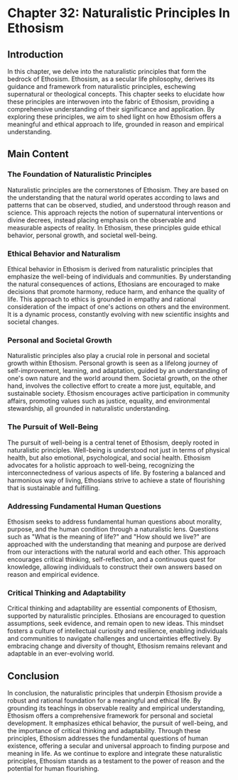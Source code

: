 # Chapter 32: Naturalistic Principles In Ethosism

## Introduction

In this chapter, we delve into the naturalistic principles that form the bedrock of Ethosism. Ethosism, as a secular life philosophy, derives its guidance and framework from naturalistic principles, eschewing supernatural or theological concepts. This chapter seeks to elucidate how these principles are interwoven into the fabric of Ethosism, providing a comprehensive understanding of their significance and application. By exploring these principles, we aim to shed light on how Ethosism offers a meaningful and ethical approach to life, grounded in reason and empirical understanding.

## Main Content

### The Foundation of Naturalistic Principles

Naturalistic principles are the cornerstones of Ethosism. They are based on the understanding that the natural world operates according to laws and patterns that can be observed, studied, and understood through reason and science. This approach rejects the notion of supernatural interventions or divine decrees, instead placing emphasis on the observable and measurable aspects of reality. In Ethosism, these principles guide ethical behavior, personal growth, and societal well-being.

### Ethical Behavior and Naturalism

Ethical behavior in Ethosism is derived from naturalistic principles that emphasize the well-being of individuals and communities. By understanding the natural consequences of actions, Ethosians are encouraged to make decisions that promote harmony, reduce harm, and enhance the quality of life. This approach to ethics is grounded in empathy and rational consideration of the impact of one's actions on others and the environment. It is a dynamic process, constantly evolving with new scientific insights and societal changes.

### Personal and Societal Growth

Naturalistic principles also play a crucial role in personal and societal growth within Ethosism. Personal growth is seen as a lifelong journey of self-improvement, learning, and adaptation, guided by an understanding of one's own nature and the world around them. Societal growth, on the other hand, involves the collective effort to create a more just, equitable, and sustainable society. Ethosism encourages active participation in community affairs, promoting values such as justice, equality, and environmental stewardship, all grounded in naturalistic understanding.

### The Pursuit of Well-Being

The pursuit of well-being is a central tenet of Ethosism, deeply rooted in naturalistic principles. Well-being is understood not just in terms of physical health, but also emotional, psychological, and social health. Ethosism advocates for a holistic approach to well-being, recognizing the interconnectedness of various aspects of life. By fostering a balanced and harmonious way of living, Ethosians strive to achieve a state of flourishing that is sustainable and fulfilling.

### Addressing Fundamental Human Questions

Ethosism seeks to address fundamental human questions about morality, purpose, and the human condition through a naturalistic lens. Questions such as "What is the meaning of life?" and "How should we live?" are approached with the understanding that meaning and purpose are derived from our interactions with the natural world and each other. This approach encourages critical thinking, self-reflection, and a continuous quest for knowledge, allowing individuals to construct their own answers based on reason and empirical evidence.

### Critical Thinking and Adaptability

Critical thinking and adaptability are essential components of Ethosism, supported by naturalistic principles. Ethosians are encouraged to question assumptions, seek evidence, and remain open to new ideas. This mindset fosters a culture of intellectual curiosity and resilience, enabling individuals and communities to navigate challenges and uncertainties effectively. By embracing change and diversity of thought, Ethosism remains relevant and adaptable in an ever-evolving world.

## Conclusion

In conclusion, the naturalistic principles that underpin Ethosism provide a robust and rational foundation for a meaningful and ethical life. By grounding its teachings in observable reality and empirical understanding, Ethosism offers a comprehensive framework for personal and societal development. It emphasizes ethical behavior, the pursuit of well-being, and the importance of critical thinking and adaptability. Through these principles, Ethosism addresses the fundamental questions of human existence, offering a secular and universal approach to finding purpose and meaning in life. As we continue to explore and integrate these naturalistic principles, Ethosism stands as a testament to the power of reason and the potential for human flourishing.